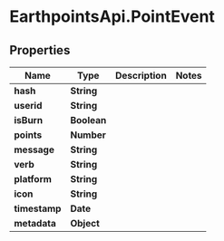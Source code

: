 # EarthpointsApi.PointEvent

## Properties

Name | Type | Description | Notes
------------ | ------------- | ------------- | -------------
**hash** | **String** |  | 
**userid** | **String** |  | 
**isBurn** | **Boolean** |  | 
**points** | **Number** |  | 
**message** | **String** |  | 
**verb** | **String** |  | 
**platform** | **String** |  | 
**icon** | **String** |  | 
**timestamp** | **Date** |  | 
**metadata** | **Object** |  | 


